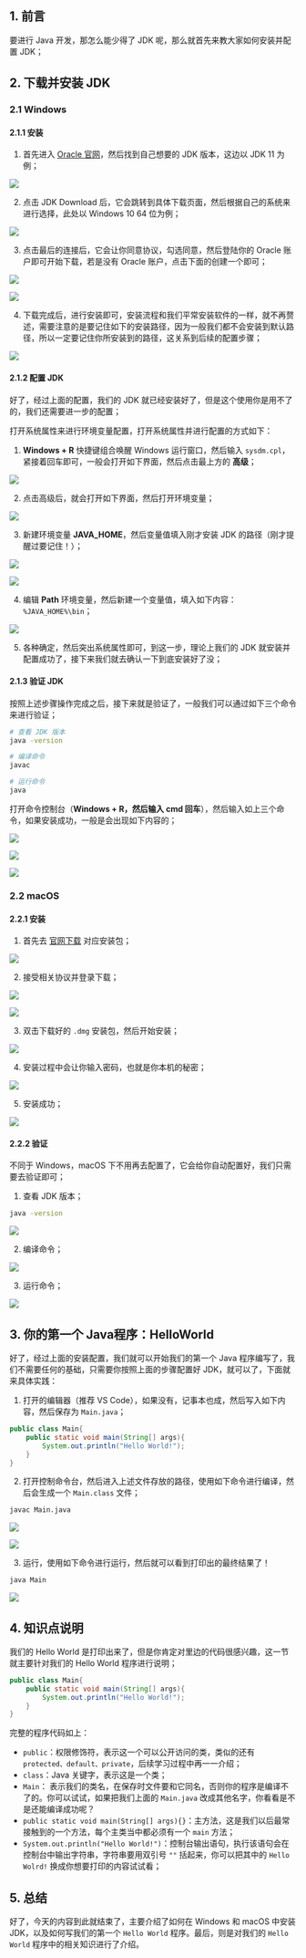 

## 1. 前言

要进行 Java 开发，那怎么能少得了 JDK 呢，那么就首先来教大家如何安装并配置 JDK；

## 2. 下载并安装 JDK

### 2.1 Windows

#### 2.1.1 安装

1.  首先进入  [Oracle 官网](https://www.oracle.com/java/technologies/javase-downloads.html)，然后找到自己想要的 JDK 版本，这边以 JDK 11 为例；

![](https://cdn.jsdelivr.net/gh/cunyu1943/image-hosting-for-blog/imgimage-jdkxiazai.png)

2.  点击 JDK Download 后，它会跳转到具体下载页面，然后根据自己的系统来进行选择，此处以 Windows 10 64 位为例；

![](https://cdn.jsdelivr.net/gh/cunyu1943/image-hosting-for-blog/imgimage-jdk11.png)

3.  点击最后的连接后，它会让你同意协议，勾选同意，然后登陆你的 Oracle 账户即可开始下载，若是没有 Oracle 账户，点击下面的创建一个即可；

![](https://cdn.jsdelivr.net/gh/cunyu1943/image-hosting-for-blog/imgimage-xieyi.png)

![](https://cdn.jsdelivr.net/gh/cunyu1943/image-hosting-for-blog/imgimage-login.png)

4.  下载完成后，进行安装即可，安装流程和我们平常安装软件的一样，就不再赘述，需要注意的是要记住如下的安装路径，因为一般我们都不会安装到默认路径，所以一定要记住你所安装到的路径，这关系到后续的配置步骤；

![](https://cdn.jsdelivr.net/gh/cunyu1943/image-hosting-for-blog/imgimage-anzhuang.png)

#### 2.1.2  配置 JDK

好了，经过上面的配置，我们的 JDK 就已经安装好了，但是这个使用你是用不了的，我们还需要进一步的配置；

打开系统属性来进行环境变量配置，打开系统属性并进行配置的方式如下：

1.  **Windows + R**  快捷键组合唤醒 Windows 运行窗口，然后输入 `sysdm.cpl`，紧接着回车即可，一般会打开如下界面，然后点击最上方的 **高级**；

![](https://cdn.jsdelivr.net/gh/cunyu1943/image-hosting-for-blog/imgimage-xiotngshux.png)

2.  点击高级后，就会打开如下界面，然后打开环境变量；

![](https://cdn.jsdelivr.net/gh/cunyu1943/image-hosting-for-blog/imgimage-huanjing.png)

3.  新建环境变量 **JAVA_HOME**，然后变量值填入刚才安装 JDK 的路径（刚才提醒过要记住！）；

![](https://cdn.jsdelivr.net/gh/cunyu1943/image-hosting-for-blog/imgimage-javahome.png)

![](https://cdn.jsdelivr.net/gh/cunyu1943/image-hosting-for-blog/imgimage-path.png)

4.  编辑 **Path** 环境变量，然后新建一个变量值，填入如下内容：`%JAVA_HOME%\bin`；

![](https://cdn.jsdelivr.net/gh/cunyu1943/image-hosting-for-blog/imgimage-pathbin.png)

5.  各种确定，然后突出系统属性即可，到这一步，理论上我们的 JDK 就安装并配置成功了，接下来我们就去确认一下到底安装好了没；



#### 2.1.3 验证 JDK

按照上述步骤操作完成之后，接下来就是验证了，一般我们可以通过如下三个命令来进行验证；

```bash
# 查看 JDK 版本
java -version

# 编译命令
javac

# 运行命令
java
```

打开命令控制台（**Windows + R，然后输入 cmd 回车**），然后输入如上三个命令，如果安装成功，一般是会出现如下内容的；

![](https://cdn.jsdelivr.net/gh/cunyu1943/image-hosting-for-blog/imgimage-javaversion.png)

![](https://cdn.jsdelivr.net/gh/cunyu1943/image-hosting-for-blog/imgimage-java.png)

![](https://cdn.jsdelivr.net/gh/cunyu1943/image-hosting-for-blog/imgimage-javaccc.png)





### 2.2 macOS

#### 2.2.1 安装

1.  首先去 [官网下载](https://www.oracle.com/java/technologies/javase-jdk11-downloads.html) 对应安装包；

![](https://cdn.jsdelivr.net/gh/cunyu1943/blog-imgs@main/uPic/2021/03/image-20210302105103536.png)

2.  接受相关协议并登录下载；

![](https://cdn.jsdelivr.net/gh/cunyu1943/blog-imgs@main/uPic/2021/03/p6AJKd.png)

![](https://cdn.jsdelivr.net/gh/cunyu1943/blog-imgs@main/uPic/2021/03/pKklai.png)

3.  双击下载好的 `.dmg` 安装包，然后开始安装；

![](https://cdn.jsdelivr.net/gh/cunyu1943/blog-imgs@main/uPic/2021/03/image-20210302105952541.png)

4.  安装过程中会让你输入密码，也就是你本机的秘密；

![](https://cdn.jsdelivr.net/gh/cunyu1943/blog-imgs@main/uPic/2021/03/image-20210302110044901.png)

5.  安装成功；

![](https://cdn.jsdelivr.net/gh/cunyu1943/blog-imgs@main/uPic/2021/03/image-20210302110143345.png)

#### 2.2.2 验证

不同于 Windows，macOS 下不用再去配置了，它会给你自动配置好，我们只需要去验证即可；

1.  查看 JDK 版本；

```bash
java -version
```

![](https://cdn.jsdelivr.net/gh/cunyu1943/blog-imgs@main/uPic/2021/03/image-20210302110407805.png)

2.  编译命令；

![](https://cdn.jsdelivr.net/gh/cunyu1943/blog-imgs@main/uPic/2021/03/image-20210302110524017.png)

3.  运行命令；

![](https://cdn.jsdelivr.net/gh/cunyu1943/blog-imgs@main/uPic/2021/03/image-20210302110600162.png)

## 3. 你的第一个 Java程序：HelloWorld

好了，经过上面的安装配置，我们就可以开始我们的第一个 Java 程序编写了，我们不需要任何的基础，只需要你按照上面的步骤配置好 JDK，就可以了，下面就来具体实践：

1.  打开的编辑器（推荐 VS Code），如果没有，记事本也成，然后写入如下内容，然后保存为 `Main.java`；

```java
public class Main{
    public static void main(String[] args){
        System.out.println("Hello World!");
    }
}
```

2.  打开控制命令台，然后进入上述文件存放的路径，使用如下命令进行编译，然后会生成一个 `Main.class` 文件；

```bash
javac Main.java
```

![](https://cdn.jsdelivr.net/gh/cunyu1943/image-hosting-for-blog/imgimage-bianyi.png)

![](https://cdn.jsdelivr.net/gh/cunyu1943/image-hosting-for-blog/imgimage-classwenjian.png)

3.  运行，使用如下命令进行运行，然后就可以看到打印出的最终结果了！

```bash
java Main
```

![](https://cdn.jsdelivr.net/gh/cunyu1943/image-hosting-for-blog/imgimage-jieguo.png)

## 4. 知识点说明

我们的 Hello World 是打印出来了，但是你肯定对里边的代码很感兴趣，这一节就主要针对我们的 Hello World 程序进行说明；

```java
public class Main{
    public static void main(String[] args){
        System.out.println("Hello World!");
    }
}
```

完整的程序代码如上：

-   `public`：权限修饰符，表示这一个可以公开访问的类，类似的还有 `protected、default、private`，后续学习过程中再一一介绍；
-   `class`：Java 关键字，表示这是一个类；
-   `Main`： 表示我们的类名，在保存时文件要和它同名，否则你的程序是编译不了的。你可以试试，如果把我们上面的 `Main.java` 改成其他名字，你看看是不是还能编译成功呢？
-   `public static void main(String[] args){}`：主方法，这是我们以后最常接触到的一个方法，每个主类当中都必须有一个 `main` 方法；
-   `System.out.println("Hello World!")`：控制台输出语句，执行该语句会在控制台中输出字符串，字符串要用双引号 `""` 括起来，你可以把其中的 `Hello Wolrd!` 换成你想要打印的内容试试看；

## 5. 总结

好了，今天的内容到此就结束了，主要介绍了如何在 Windows 和 macOS 中安装 JDK，以及如何写我们的第一个 `Hello World` 程序。最后，则是对我们的 `Hello World` 程序中的相关知识进行了介绍。



